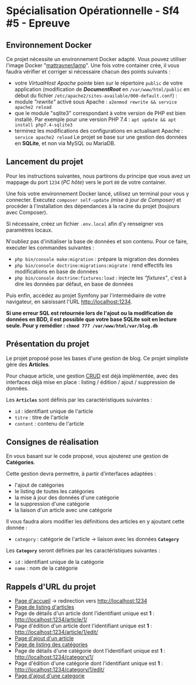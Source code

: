 Spécialisation Opérationnelle - Sf4 #5 - Epreuve
==================================

## Environnement Docker ##

Ce projet nécessite un environnement Docker adapté. Vous pouvez utiliser l'image Docker "[mattrayner/lamp](https://hub.docker.com/r/mattrayner/lamp)". Une fois votre container crée, il vous faudra vérifier et corriger si nécessaire chacun des points suivants :
  * votre *VirtualHost Apache* pointe bien sur le répertoire `public` de votre application (modification de ***DocumentRoot*** en `/var/www/html/public` en début du fichier `/etc/apache2/sites-available/000-default.conf`) : 
  * module *"rewrite"* activé sous Apache : `a2enmod rewrite && service apache2 reload` 
  * que le module "sqlite3" correspondant à votre version de PHP est bien installé. Par exemple pour une version PHP 7.4 : `apt update && apt install php7.4-sqlite3`
  * terminez les modifications des configurations en actualisant Apache : `service apache2 reload`
Le projet se base sur une gestion des données en **SQLite**, et non via MySQL ou MariaDB.


## Lancement du projet ##

Pour les instructions suivantes, nous partirons du principe que vous avez un mappage du port `1234` (*PC hôte*) vers le port `80` de votre container.

Une fois votre environnement Docker lancé, utilisez un terminal pour vous y connecter. Executez `composer self-update` *(mise à jour de Composer)* et procéder à l'installation des dépendances à la racine du projet (toujours avec Composer). 

Si nécessaire, créez un fichier `.env.local` afin d'y renseigner vos paramètres locaux.

N'oubliez pas d'initialiser la base de données et son contenu. Pour ce faire, executer les commandes suivantes : 
  * `php bin/console make:migration` : prépare la migration des données
  * `php bin/console doctrine:migrations:migrate` : rend effectifs les modifications en base de données
  * `php bin/console doctrine:fixtures:load` : injecte les *"fixtures"*, c'est à dire les données par défaut, en base de données

Puis enfin, accédez au projet Symfony par l'intermédiaire de votre navigateur, en saisissant l'URL [http://localhost:1234](http://localhost:1234). 

**Si une erreur SQL est retournée lors de l'ajout ou la modification de données en BDD, il est possible que votre base SQLite soit en lecture seule. Pour y remédier : `chmod 777 /var/www/html/var/blog.db`**


## Présentation du projet ##

Le projet proposé pose les bases d'une gestion de blog. Ce projet simpliste gère des **Articles**.

Pour chaque article, une gestion [CRUD](https://fr.wikipedia.org/wiki/CRUD) est déjà implémentée, avec des interfaces déjà mise en place : listing / édition / ajout / suppression de données.

Les **`Articles`** sont définis par les caractéristiques suivantes :
  * `id` : identifiant unique de l'article
  * `titre` : titre de l'article
  * `content` : contenu de l'article


## Consignes de réalisation ##

En vous basant sur le code proposé, vous ajouterez une gestion de **Catégories**. 

Cette gestion devra permettre, à partir d'interfaces adaptées :
  * l'ajout de catégories
  * le listing de toutes les catégories
  * la mise à jour des données d'une catégorie
  * la suppression d'une catégorie
  * la liaison d'un article avec une catégorie

Il vous faudra alors modifier les définitions des articles en y ajoutant cette donnée : 
  * `category` : catégorie de l'article -> liaison avec les données **`Category`**

Les **`Category`** seront définies par les caractéristiques suivantes : 
  * `id` : identifiant unique de la catégorie
  * `name` : nom de la catégorie


## Rappels d'URL du projet ##

  * [Page d'accueil](http://localhost:1234) -> redirection vers [http://localhost:1234](http://localhost:1234/article)
  * [Page de listing d'articles](http://localhost:1234/article)
  * Page de détails d'un article dont l'identifiant unique est **1** : [http://localhost:1234/article/1/](http://localhost:1234/article/1/)
  * Page d'édition d'un article dont l'identifiant unique est **1** : [http://localhost:1234/article/1/edit/](http://localhost:1234/article/1/edit/)
  * [Page d'ajout d'un article](http://localhost:1234/article/new/)
  * [Page de listing des catégories](http://localhost:1234/category)
  * Page de détails d'une catégorie dont l'identifiant unique est **1** : [http://localhost:1234/category/1/](http://localhost:1234/category/1/)
  * Page d'édition d'une catégorie dont l'identifiant unique est **1** : [http://localhost:1234/category/1/edit/](http://localhost:1234/category/1/edit/)
  * [Page d'ajout d'une categorie](http://localhost:1234/category/new/)

